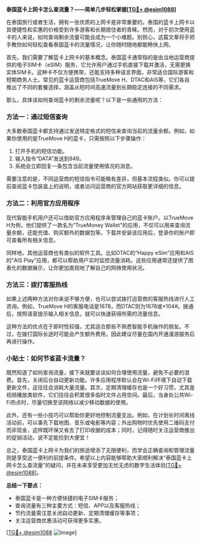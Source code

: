 **泰国蓝卡上网卡怎么查流量？——简单几步轻松掌握[[TG💪+ @esim1088](https://t.me/s/esim1088)]**

在泰国旅行或者生活，拥有一张优质的上网卡是非常重要的。泰国的蓝卡上网卡以其便捷性和实惠的价格受到许多游客和长期居住者的青睐。然而，对于初次使用蓝卡的人来说，如何查询剩余流量可能会成为一个小难题。别担心，这篇文章将手把手教你如何轻松查看泰国蓝卡的流量情况，让你随时随地都能畅快上网。

首先，我们需要了解蓝卡上网卡的基本概念。泰国蓝卡通常指的是由当地运营商提供的电子SIM卡（eSIM）服务，它允许用户通过手机直接下载并激活，无需更换实体SIM卡。这种卡不仅方便携带，还能支持多种语言界面，非常适合国际游客和短期商务人士。常见的蓝卡运营商包括TrueMove H、DTAC和AIS等，它们各自推出了不同的套餐选择，涵盖从短时间高速流量到长期稳定连接的不同需求。

那么，具体该如何查询蓝卡的剩余流量呢？以下是一些通用的方法：

### 方法一：通过短信查询

大多数泰国蓝卡都支持通过发送特定格式的短信来查询当前的流量余额。例如，如果你使用的是TrueMove H的蓝卡，只需按照以下步骤操作：

1. 打开手机的短信功能。
2. 输入指令“DATA”发送到949。
3. 系统会立即回复一条包含当前流量使用情况的消息。

需要注意的是，不同运营商的短信指令可能略有差异，但基本流程类似。你可以提前查阅蓝卡包装盒上的说明，或者访问运营商的官方网站获取更详细的信息。

### 方法二：利用官方应用程序

现代智能手机用户还可以借助官方应用程序来管理自己的蓝卡账户。以TrueMove H为例，他们提供了一款名为“TrueMoney Wallet”的应用，不仅可以用来查询流量余额，还能充值、购买额外的数据包等。下载并安装该应用后，登录你的账户即可查看所有相关信息。

同样地，其他运营商也有类似的软件工具。比如DTAC的“Happy eSim”应用和AIS的“AIS Play”应用，都可以帮助用户实时监控流量消耗。这些应用通常还提供了图表化的数据展示，让你更加直观地了解自己的网络使用状况。

### 方法三：拨打客服热线

如果上述两种方法对你来说不够方便，也可以尝试拨打运营商的客服热线进行人工咨询。例如，TrueMove H的客服电话是1678，而DTAC则为1678或*104#。拨通后，按照语音提示输入相关信息，就可以快速获得所需的流量信息。

这种方法的优点在于即时性较强，尤其适合那些不熟悉智能手机操作的朋友。不过，在拨打国际长途时可能会产生额外费用，因此建议尽量在国内开通漫游服务后再进行操作。

### 小贴士：如何节省蓝卡流量？

既然知道了如何查询流量，接下来就要谈谈如何合理使用流量，避免不必要的浪费。首先，关闭后台自动更新功能。许多应用程序默认会在Wi-Fi环境下自动下载更新文件，这往往会消耗大量流量。其次，定期清理缓存也是一个好习惯，尤其是视频播放类软件，它们往往会积累很多临时文件占用空间。最后，当身处公共Wi-Fi热点时，尽量切换至该网络以减少移动数据的使用。

此外，还有一些小技巧可以帮助你更好地控制流量支出。例如，在计划长时间离线活动前，可以事先下载地图、音乐或电影等内容；外出购物时优先使用二维码支付而非现金，这样既环保又省去了打印收据的成本；同时，记得随时关注运营商推出的促销活动，说不定能捡到大便宜！

总之，泰国蓝卡上网卡为我们的旅途增添了无限便利，而学会正确查询和管理流量则是享受这一便利的前提条件。希望以上内容能够帮助大家顺利解决“泰国蓝卡上网卡怎么查流量”的疑问，并在未来享受更加无忧无虑的数字生活体验[[TG💪+ @esim1088](https://t.me/s/esim1088)]。

**总结一下要点：**
- 泰国蓝卡是一种方便快捷的电子SIM卡服务；
- 查询流量有三种主要方式：短信、APP以及客服热线；
- 节约流量需注意关闭自动更新、定期清理缓存等事项；
- 关注运营商优惠活动可获得更多实惠。

[[TG💪+ @esim1088](https://t.me/s/esim1088) ![Image](https://i.postimg.cc/4NQfJmqS/Snipaste-2025-05-13-00-14-12.png)]